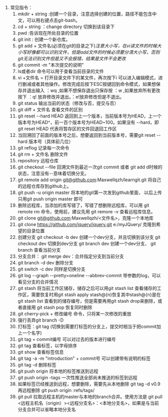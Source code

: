 1. 常见指令：
   1. mkdir + string :创建一个目录，注意选择创建的位置，路径不能包含中文，可以用右键点击git-bash。
   2. cd + string ：change directory 切换到该目录下
   3. pwd :告诉现在所处目录的位置
   4. git init : 创建一个新仓库。
   5. git add + 文件名(必须在git的目录之下)*注意大小写，在vi读文件的时候大小写好像都可以识别文件，但是add文件的时候必须要分清大小写，否则git无法识别文件但是又不会报错，结果是文件不会更改*
   6. git commit -m "本次提交的说明"
   7. ls或者dir 命令可以用于查看当前目录的文件
   8. vi +文件名 = 打开目录文件下的某文件，再次按下i 可以进入编辑模式，进行删减或者其他操作。修改完成后按下ESC按键回到命令模式，如果想保存并退出输入 ：wq ,如果不想保存退出只保存按 ：w ,如果放弃所有更改按下 ：q! 放弃修改并退出。：e!放弃修改但是不退出。
   9. git status 输出当前的状态（修改与否，提交与否）
   10. git diff + 文件名 查看文件的区别
   11. git reset --hard HEAD 返回到上一个版本，当前版本号为HEAD，上一个版本号为HEAD^，前一百个版本号为HEAD~100。如果没有 --hard，即 git reset HEAD <file> 代表将暂存区的文件回退回工作区
   12. 当回溯回了前面的版本号之后，想要返回到当前版本号，需要git reset --hard 版本号（具体前几位）
   13. git reflog 记录每一次命令
   14. git rm + 文件名 删除文件
   15. repository 远程仓库
   16. git checkout --file 回溯文件到最近一次git commit 或者 git add d时候的状态，注意没有--意味着切换分支。
   17. git remote add origin git@github.com:Maxwellqzh/learngit.git 将自己的远程仓库存到github上。
   18. git push -u origin master 将本地的git第一次发到github里面， 以后上传只用git push origin master 即可
   19. 删除远程库，当添加的库写错了，写错了想删除远程库，可以用
       git remote rm <name> 命令，使用前，建议先用 git remore -v 查看远程库信息。
   20. git clone git@github.com:Maxwellqzh/<文件名>，克隆一个本地库
   21. git clone https://github.com/jquery/jquery.git e:/myJQuery/ 克隆到希望的目录位置
   22. 创建分支
        git checkout -b dev 创建一个dev分支，并且切换到该分支
        git checkout dev 切换到dev分支
        git branch dev 创建一个dev分支、
        git branch 查看当前分支
   23. 分支合并：
        git merge dev：合并指定分支到当前分支
   24. git branch -d dev 删除分支
   25. git switch -c dev 同样是切换分支
   26. git log --graph --pretty=oneline --abbrev-commit 带参数的log，可以看见分支的合并情况
   27. git stash 将当前工作区储存，储存之后可以用git stash list 查看储存的工作区，需要恢复时用git stash apply stash@{n}恢复其中stash@{n}是在git stash list 查看到的储存编号，但是需要再用git stash drop来删除，或者直接用 git stash pop 恢复同时删除
   28. git cherry-pick + 修改编号 命令，只将某一次修改的重放
   29. 强行丢弃git branch -D <name>
   30. 打标签：git tag <name>(切换到需要打标签的分支上，提交时相当于把commit加上一个名字)
   31. git tag <name> + commit编号 可以对过去的版本进行编号
   32. git tag 查看标签，以字母排序
   33. git show <tagname> 查看标签信息
   34. git tag -a <name> -m "introduction" + commit号 可以创建带有说明的标签
   35. git tag -d <name> 删除标签
   36. git push origin <tagname> 将本地的标签推送到远程
   37. git push origin -tags 一次性推送全部尚未推送的标签到远程
   38. 如果标签已经推送到远程，想要删除，需要先从本地删除 git tag -d v0.9 再远程删除 git push origin :refs/tags/<name>
   39. git pull 拉取远程主机的master与本地的branch合并。使用方法是 git pull <远程主机名（origin）><远程分支名>：<本地分支名>，如果是与当前分支合并可以省略本地分支名